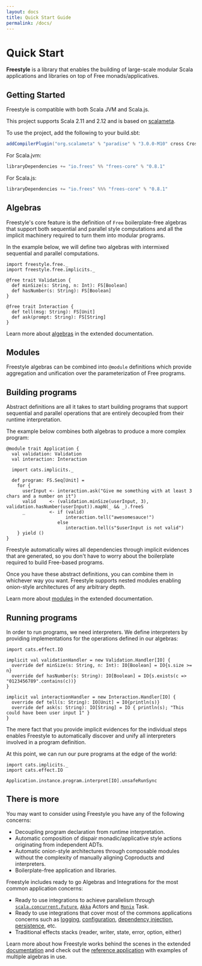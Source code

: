 ```yaml
---
layout: docs
title: Quick Start Guide
permalink: /docs/
---
```


# Quick Start

**Freestyle** is a library that enables the building of large-scale modular Scala applications and libraries on top of Free monads/applicatives.

## Getting Started

Freestyle is compatible with both Scala JVM and Scala.js.

This project supports Scala 2.11 and 2.12 and is based on [scalameta](http://scalameta.org/).

To use the project, add the following to your build.sbt:

```scala
addCompilerPlugin("org.scalameta" % "paradise" % "3.0.0-M10" cross CrossVersion.full)
```

[comment]: # (Start Replace)

For Scala.jvm:

```scala
libraryDependencies += "io.frees" %% "frees-core" % "0.8.1"
```

For Scala.js:

```scala
libraryDependencies += "io.frees" %%% "frees-core" % "0.8.1"
```

[comment]: # (End Replace)

## Algebras

Freestyle's core feature is the definition of `Free` boilerplate-free algebras that support both sequential and parallel style computations and all the implicit machinery required to turn them into modular programs.

In the example below, we will define two algebras with intermixed sequential and parallel computations.

```tut:book
import freestyle.free._
import freestyle.free.implicits._

@free trait Validation {
  def minSize(s: String, n: Int): FS[Boolean]
  def hasNumber(s: String): FS[Boolean]
}

@free trait Interaction {
  def tell(msg: String): FS[Unit]
  def ask(prompt: String): FS[String]
}
```

Learn more about [algebras](./core/algebras) in the extended documentation.

## Modules

Freestyle algebras can be combined into `@module` definitions which provide aggregation and unification over the parameterization of Free programs.

## Building programs

Abstract definitions are all it takes to start building programs that support sequential and parallel 
operations that are entirely decoupled from their runtime interpretation.

The example below combines both algebras to produce a more complex program:

```tut:book
@module trait Application {
  val validation: Validation
  val interaction: Interaction
  
  import cats.implicits._
  
  def program: FS.Seq[Unit] = 
    for {
      userInput <- interaction.ask("Give me something with at least 3 chars and a number on it")
      valid     <- (validation.minSize(userInput, 3), validation.hasNumber(userInput)).mapN(_ && _).freeS
      _         <- if (valid) 
                      interaction.tell("awesomesauce!") 
                   else 
                      interaction.tell(s"$userInput is not valid")
    } yield ()
}
```

Freestyle automatically wires all dependencies through implicit evidences that are generated, so you don't have to worry about the boilerplate required to build Free-based programs.

Once you have these abstract definitions, you can combine them in whichever way you want. Freestyle supports nested modules enabling onion-style architectures of any arbitrary depth.

Learn more about [modules](./core/modules) in the extended documentation.

## Running programs

In order to run programs, we need interpreters. We define interpreters by providing implementations for the operations defined in our algebras:

```tut:book
import cats.effect.IO

implicit val validationHandler = new Validation.Handler[IO] {
  override def minSize(s: String, n: Int): IO[Boolean] = IO{s.size >= n}
  override def hasNumber(s: String): IO[Boolean] = IO{s.exists(c => "0123456789".contains(c))}
}

implicit val interactionHandler = new Interaction.Handler[IO] {
  override def tell(s: String): IO[Unit] = IO{println(s)}
  override def ask(s: String): IO[String] = IO { println(s); "This could have been user input 1" }
}
```

The mere fact that you provide implicit evidences for the individual steps enables Freestyle to automatically discover and unify all interpreters involved in a program definition.

At this point, we can run our pure programs at the edge of the world:

```tut:book
import cats.implicits._
import cats.effect.IO

Application.instance.program.interpret[IO].unsafeRunSync
```

## There is more

You may want to consider using Freestyle you have any of the following concerns:

- Decoupling program declaration from runtime interpretation.
- Automatic composition of dispair monadic/applicative style actions originating from independent ADTs.
- Automatic onion-style architectures through composable modules without the complexity of manually aligning Coproducts and interpreters.
- Boilerplate-free application and libraries.

Freestyle includes ready to go Algebras and Integrations for the most common application concerns:

- Ready to use integrations to achieve parallelism through [`scala.concurrent.Future`](), [`Akka`]() Actors and [`Monix`]() Task.
- Ready to use integrations that cover most of the commons applications concerns such as [logging](), [configuration](), [dependency injection](), [persistence](), etc.
- Traditional effects stacks (reader, writer, state, error, option, either)

Learn more about how Freestyle works behind the scenes in the extended [documentation](./core/algebras) and check out the [reference application](../TODO) with examples
of multiple algebras in use.